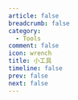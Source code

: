 ```yaml
---
article: false
breadcrumb: false
category: 
  - Tools
comment: false
icon: wrench
title: 小工具
timeline: false
prev: false
next: false
---
```


<SiteInfo
  name="What is my IP address？"
  desc="查询本机IP"
  url="https://ifconfig.icu"
  logo="https://ifconfig.icu/static/favicon.ico"
  repo="https://github.com/Paper-Dragon/ifconfig.icu.git"
  preview="/img/Snipaste_2023-11-09_13-04-00.png"
/>


<SiteInfo
  name="FastGit"
  desc="GitHub.com 的镜像加速器"
  url="https://doc.fastgit.org/zh-cn/guide.html"
  logo="https://cdn.jsdelivr.net/gh/FastGitORG/logo@ad87e38c7101537010b3dc6f7d4d52bd1f915002/v2.1.png"
  repo="https://github.com/FastGitORG"
  preview="/img/Snipaste_2023-11-13_15-38-38.png"
/>

<SiteInfo
  name="密码随机生成"
  desc="随机密码生成器"
  url="https://paper-dragon.github.io/RandomPassword/"
  logo="https://paper-dragon.github.io/RandomPassword/ph.jpg"
  repo="https://github.com/Paper-Dragon/RandomPassword"
  preview="/img/Snipaste_2023-11-14_10-44-57.png"
/>


<SiteInfo
  name="composerize"
  desc="将 Docker 命令转化为 Docker Compose 文件"
  url="https://www.composerize.com/"
  logo="https://www.composerize.com/favicon.ico"
  repo="https://github.com/composerize/composerize"
  preview="/img/Snipaste_2023-11-15_11-29-42.png"
/>

<SiteInfo
  name="utsc的repository配置生成器"
  url="https://mirrors.ustc.edu.cn/repogen/"
  preview="/img/Snipaste_2023-11-25_11-40-54.png"
  logo="http://mirrors.ustc.edu.cn/static/img/favicon.png"
  desc="支持Archlinux，Debian，Ubuntu"
/>

<SiteInfo
  name="MobaXterm Crack"
  url="http://mobaxterm.myauth.top/"
  preview="/img/2024-01-07_13.57.29.png"
  repo="https://github.com/Paper-Dragon/mobaxterm-crack"
  logo="https://mobaxterm.mobatek.net/img/moba/xterm_logo.png"
  desc="破解mobaxterm令牌，仅供学习使用。"
/>

<SiteInfo
  name="netdisk-fast-download"
  url="https://lz.qaiu.top/"
  preview="/img/Snipaste_2024-01-11_16-27-34.png"
  repo="https://github.com/qaiu/netdisk-fast-download"
  logo="https://q2.qlogo.cn/headimg_dl?dst_uin=736226400&spec=640"
  desc="网盘直链解析，支持蓝奏云/奶牛快传/移动云云空间/小飞机盘/亿方云/123云盘"
/>


<SiteInfo
  name="Convert curl commands"
  url="https://curlconverter.com/"
  preview="/img/Snipaste_2024-02-18_10-30-00.png"
  repo="https://github.com/curlconverter/curlconverter"
  logo="https://curlconverter.com/apple-touch-icon.png"
  desc="将curl命令转换为Python、JavaScript等"
/>
